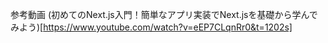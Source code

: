 参考動画 (初めてのNext.js入門！簡単なアプリ実装でNext.jsを基礎から学んでみよう)[https://www.youtube.com/watch?v=eEP7CLqnRr0&t=1202s]
